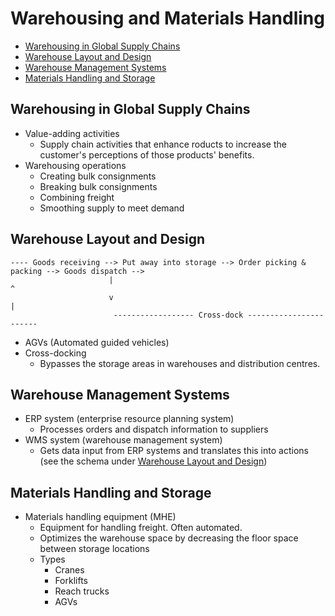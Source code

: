 # Warehousing and Materials Handling

* [Warehousing in Global Supply Chains](#warehousinginglobalsupplychains)
* [Warehouse Layout and Design](#warehouselayoutanddesign)
* [Warehouse Management Systems](#warehousemanagementsystems)
* [Materials Handling and Storage](#materialshandlingandstorage)

## <a name="warehousinginglobalsupplychains"></a>Warehousing in Global Supply Chains

* Value-adding activities
    * Supply chain activities that enhance roducts to increase the customer's perceptions of those products' benefits.
* Warehousing operations
    * Creating bulk consignments
    * Breaking bulk consignments
    * Combining freight
    * Smoothing supply to meet demand

## <a name="warehouselayoutanddesign"></a>Warehouse Layout and Design

```
---- Goods receiving --> Put away into storage --> Order picking & packing --> Goods dispatch -->
                      |                                                    ^
                      v                                                    |
                       ------------------ Cross-dock -----------------------
```

* AGVs (Automated guided vehicles)
* Cross-docking
    * Bypasses the storage areas in warehouses and distribution centres. 

## <a name="warehousemanagementsystems"></a>Warehouse Management Systems

* ERP system (enterprise resource planning system)
    * Processes orders and dispatch information to suppliers
* WMS system (warehouse management system)
    * Gets data input from ERP systems and translates this into actions (see the schema under [Warehouse Layout and Design](#warehouselayoutanddesign))

## <a name="materialshandlingandstorage"></a>Materials Handling and Storage

* Materials handling equipment (MHE)
    * Equipment for handling freight. Often automated.
    * Optimizes the warehouse space by decreasing the floor space between storage locations
    * Types
        * Cranes
        * Forklifts
        * Reach trucks
        * AGVs

